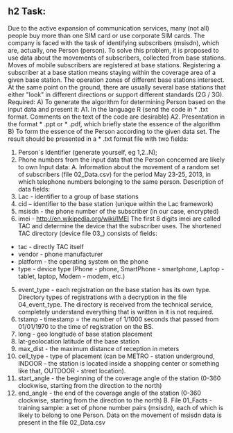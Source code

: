 ## h2 Task:
Due to the active expansion of communication services, many (not all) people buy more than one SIM card or use corporate SIM cards. The company is faced with the task of identifying subscribers (msisdn), which are, actually, one Person (person).
To solve this problem, it is proposed to use data about the movements of subscribers, collected from base stations. Moves of mobile subscribers are registered at base stations. Registering a subscriber at a base station means staying within the coverage area of a given base station. The operation zones of different base stations intersect. At the same point on the ground, there are usually several base stations that either "look" in different directions or support different standards (2G / 3G).
Required:
A) To generate the algorithm for determining Person based on the input data and present it:
A1. In the language R (send the code in * .txt format. Comments on the text of the code are desirable)
A2. Presentation in the format * .ppt or * .pdf, which briefly state the essence of the algorithm
B) To form the essence of the Person according to the given data set.
The result should be presented in a * .txt format file with two fields:
1. Person`s Identifier (generate yourself, eg 1,2..N);
2. Phone numbers from the input data that the Person concerned are likely to own
Input data:
A. Information about the movement of a random set of subscribers (file 02_Data.csv) for the period May 23-25, 2013, in which telephone numbers belonging to the same person.
Description of data fields:
1. Lac - identifier to a group of base stations
2. cid – identifier to the base station (unique within the Lac framework)
3. msisdn - the phone number of the subscriber (in our case, encrypted)
4. imei - http://en.wikipedia.org/wiki/IMEI
The first 8 digits imei are called TAC and determine the device that the subscriber uses. The shortened TAC directory (device file 03_) consists of fields:
- tac - directly TAC itself
- vendor - phone manufacturer
- platform - the operating system on the phone
- type - device type (Phone - phone, SmartPhone - smartphone, Laptop - tablet, laptop, Modem - modem, etc.)
5. event_type - each registration on the base station has its own type. Directory types of registrations with a decryption in the file 04_event_type. The directory is received from the technical service, completely understand everything that is written in it is not required.
6. tstamp - timestamp = the number of 1/1000 seconds that passed from 01/01/1970 to the time of registration on the BS.
7. long - geo longitude of base station placement
8. lat-geolocation latitude of the base station
9. max_dist - the maximum distance of reception in meters
10. cell_type - type of placement (can be METRO - station underground, INDOOR - the station is located inside a shopping center or something like that, OUTDOOR - street location).
11. start_angle - the beginning of the coverage angle of the station (0-360 clockwise, starting from the direction to the north)
12. end_angle - the end of the coverage angle of the station (0-360 clockwise, starting from the direction to the north)
B. File 01_Facts - training sample: a set of phone number pairs (msisdn), each of which is likely to belong to one Person. Data on the movement of msisdn data is present in the file 02_Data.csv
